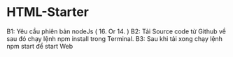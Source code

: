 # HTML-Starter
B1: Yêu cầu phiên bản nodeJs ( 16. Or 14. )
B2: Tải Source code từ Github về sau đó chạy lệnh npm install trong Terminal.
B3: Sau khi tải xong chạy lệnh npm start để start Web 

